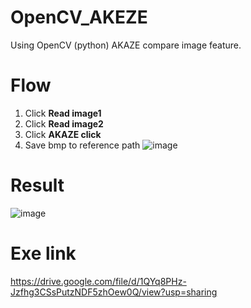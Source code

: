 # OpenCV_AKEZE

Using OpenCV (python) AKAZE compare image feature.

# Flow
1. Click **Read image1**
2. Click **Read image2**
3. Click **AKAZE click**
4. Save bmp to reference path
![image](https://github.com/abc95007/OpenCV_AKAZE/blob/master/Image/AKAZE.png?raw=true)

# Result
![image](https://images2.imgbox.com/ee/53/KmQVmVBV_o.jpg)

# Exe link
https://drive.google.com/file/d/1QYq8PHz-Jzfhg3CSsPutzNDF5zhOew0Q/view?usp=sharing
